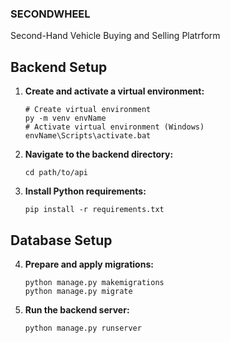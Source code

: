 ### SECONDWHEEL
Second-Hand Vehicle Buying and Selling Platrform

## Backend Setup

1. **Create and activate a virtual environment:**

   ```
   # Create virtual environment
   py -m venv envName
   # Activate virtual environment (Windows)
   envName\Scripts\activate.bat
   ```

2. **Navigate to the backend directory:**

   ```
   cd path/to/api
   ```

3. **Install Python requirements:**
   ```
   pip install -r requirements.txt
   ```

## Database Setup

4. **Prepare and apply migrations:**

   ```
   python manage.py makemigrations
   python manage.py migrate
   ```

5. **Run the backend server:**
   ```
   python manage.py runserver
   ```

